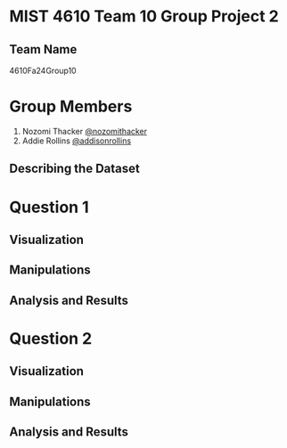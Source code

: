 # MIST 4610 Team 10 Group Project 2
## Team Name
4610Fa24Group10

# Group Members
1. Nozomi Thacker [@nozomithacker](https://github.com/n-thacker/MIST4610Group10Project2)
2. Addie Rollins [@addisonrollins]()

## Describing the Dataset

# Question 1 
## Visualization 
## Manipulations
## Analysis and Results

# Question 2 
## Visualization
## Manipulations
## Analysis and Results
